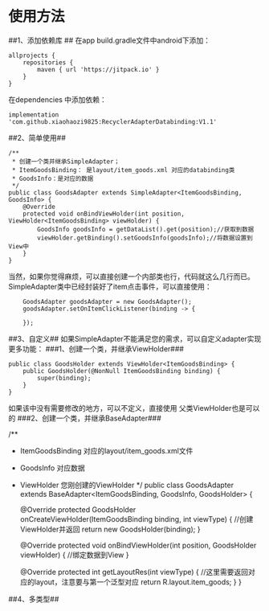 # 使用方法 #
##1、添加依赖库 ##
在app build.gradle文件中android下添加：
        
    allprojects {
        repositories {
            maven { url 'https://jitpack.io' }
        }
    }

在dependencies 中添加依赖：
    
    implementation 'com.github.xiaohaozi9825:RecyclerAdapterDatabinding:V1.1'

##2、简单使用##

    
    /**
     * 创建一个类并继承SimpleAdapter；
     * ItemGoodsBinding： 是layout/item_goods.xml 对应的databinding类
     * GoodsInfo：是对应的数据
     */
    public class GoodsAdapter extends SimpleAdapter<ItemGoodsBinding, GoodsInfo> {
        @Override
        protected void onBindViewHolder(int position, ViewHolder<ItemGoodsBinding> viewHolder) {
            GoodsInfo goodsInfo = getDataList().get(position);//获取到数据
            viewHolder.getBinding().setGoodsInfo(goodsInfo);//将数据设置到View中
        }
    }

当然，如果你觉得麻烦，可以直接创建一个内部类也行，代码就这么几行而已。
SimpleAdapter类中已经封装好了item点击事件，可以直接使用：
            
        GoodsAdapter goodsAdapter = new GoodsAdapter();
        goodsAdapter.setOnItemClickListener(binding -> {
            
        });

##3、自定义##
如果SimpleAdapter不能满足您的需求，可以自定义adapter实现更多功能：
###1、创建一个类，并继承ViewHolder<VDB>###
    
    public class GoodsHolder extends ViewHolder<ItemGoodsBinding> {
        public GoodsHolder(@NonNull ItemGoodsBinding binding) {
            super(binding);
        }
    }
如果该中没有需要修改的地方，可以不定义，直接使用 父类ViewHolder<VDB>也是可以的
###2、创建一个类，并继承BaseAdapter###

/**
 * ItemGoodsBinding 对应的layout/item_goods.xml文件
 * GoodsInfo 对应数据
 * ViewHolder<ItemGoodsBinding> 您刚创建的ViewHolder
 */
public class GoodsAdapter extends BaseAdapter<ItemGoodsBinding, GoodsInfo, GoodsHolder> {

    @Override
    protected GoodsHolder onCreateViewHolder(ItemGoodsBinding binding, int viewType) {
        //创建ViewHolder并返回
        return new GoodsHolder(binding);
    }

    @Override
    protected void onBindViewHolder(int position, GoodsHolder viewHolder) {
        //绑定数据到View
    }

    @Override
    protected int getLayoutRes(int viewType) {
        //这里需要返回对应的layout，注意要与第一个泛型对应
        return R.layout.item_goods;
    }
}


##4、多类型##
